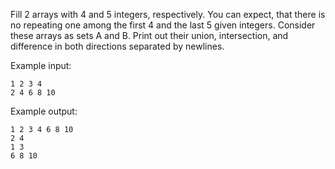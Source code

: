 Fill 2 arrays with 4 and 5 integers, respectively. 
You can expect, that there is no repeating one among the first 4 and the last 5 given integers.
Consider these arrays as sets A and B.
Print out their union, intersection, and difference in both directions separated by newlines.

Example input:
```
1 2 3 4
2 4 6 8 10
```

Example output:
```
1 2 3 4 6 8 10
2 4 
1 3
6 8 10
```
